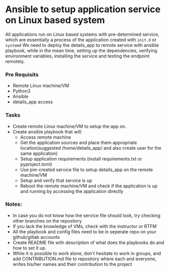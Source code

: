 # Ansible to setup application service on Linux based system

All applications run on Linux based systems with pre-determined service, which are essentially a process of the application created with `init.d` or `systemd`
We need to deploy the details_app to remote service with ansible playbook, while in the mean time, setting up the dependencies, verifying environment variables, installing the service and testing the endpoint remotely.

### Pre Requisits

- Remote Linux machine/VM
- Python3
- Ansible
- details_app access

### Tasks

- Create remote Linux machine/VM to setup the app on.
- Create ansible playbook that will:
    - Access remote machine
    - Get the application sources and place them appropriate location(suggested /home/details_app/ and also create user for the same application)
    - Setup application requirements (install requirements.txt or pyproject.toml)
    - Use pre-created service file to setup details_app on the remote machine/VM
    - Setup and verify that service is up
    - Reboot the remote machine/VM and check if the application is up and running by accessing the application directly

### Notes:

- In case you do not know how the service file should look, try checking other branches on the repository
- If you lack the knowledge of VMs, check with the instructor or RTFM
- All the playbook and config files need to be in seperate repo on your github/gitlab accounts
- Create README file with description of what does the playbooks do and how to set it up.
- While it is possible to work alone, don't hesitate to work in groups, and add CONTRIBUTION.md file to repository where each and everyone, writes his/her names and their contribution to the project
